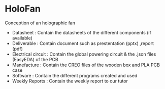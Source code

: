 # HoloFan
Conception of an holographic fan

- Datasheet : Contain the datasheets of the different components (if available)
- Deliverable : Contain document such as prestentation (pptx) ,report (pdf)
- Electrical circuit : Contain the global powering circuit & the .json files (EasyEDA) of the PCB
- Manefacture : Contain the CREO files of the wooden box and PLA PCB case
- Software : Contain the different programs created and used
- Weekly Reports : Contain the weekly report to our tutor
